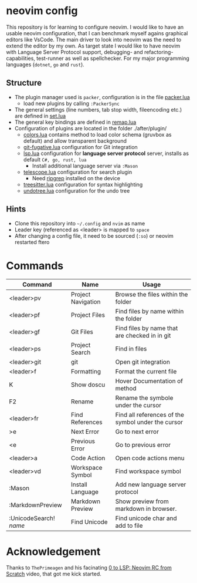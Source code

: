 # neovim config

This repository is for learning to configure neovim. I would like to have an usable neovim configuration, that I can
benchmark myself agains graphical editors like VsCode. The main driver to look into neovim was the need to extend the 
editor by my own. As target state I would like to have neovim with Language Server Protocol support, debugging- and 
refactoring-capabilities, test-runner as well as spellchecker. For my major programming languages (`dotnet`, `go` and 
`rust`). 

## Structure

* The plugin manager used is `packer`, configuration is in the file [packer.lua](./lua/koepalex/packer.lua)
    * load new plugins by calling `:PackerSync` 
* The general settings (line numbers, tab stop width, fileencoding etc.) are defined in [set.lua](./lua/koepalex/set.lua)
* The general key bindings are defined in [remap.lua](./lua/koepalex/remap.lua)
* Configuration of plugins are located in the folder ./after/plugin/
    * [colors.lua](./after/plugin/colors.lua) contains method to load color schema (gruvbox as default) and allow 
    transparent background
    * [git-fugative.lua](./after/plugin/git-fugative.lua) configuration for Git integration
    * [lsp.lua](./after/plugin/lsp.lua) configuration for **language server protocol** server, installs as default 
`C#, go, rust, lua`
        * Install additional language server via `:Mason`
    * [telescope.lua](./after/plugin/telescope.lua) configuration for search plugin
        * Need [ripgrep](https://github.com/BurntSushi/ripgrep) installed on the device
    * [treesitter.lua](./after/plugin/treesitter.lua) configuration for syntax highlighting
    * [undotree.lua](./after/plugin/undotree.lua) configuration for the undo tree

## Hints
* Clone this repository into `~/.config` and `nvim` as name 
* Leader key (referenced as \<leader> is mapped to `space`
* After changing a config file, it need to be sourced (`:so`) or neovim restarted
ftero

# Commands

| Command | Name | Usage |
|---|---|---|
| \<leader>pv  | Project Navigation | Browse the files within the folder|
| \<leader>pf  | Project Files | Find files by name within the folder |
| \<leader>gf  | Git Files | Find files by name that are checked in in git |
| \<leader>ps  | Project Search | Find in files |
| \<leader>git | git | Open git integration |
| \<leader>f | Formatting | Format the current file | 
| K | Show doscu | Hover Documentation of method |
| F2 | Rename | Rename the symbole under the cursor | 
| \<leader>fr | Find References | Find all references of the symbol under the cursor | 
| >e | Next Error | Go to next error |
| <e | Previous Error | Go to previous error | 
| \<leader>a | Code Action | Open code actions menu |
| \<leader>vd | Workspace Symbol | Find workspace symbol |
| :Mason | Install Language | Add new language server protocol |
| :MarkdownPreview | Markdown Preview | Show preview from markdown in browser. |
| :UnicodeSearch! _name_ | Find Unicode | Find unicode char and add to file | 

# Acknowledgement

Thanks to `ThePrimeagen` and his facinating [0 to LSP: Neovim RC from Scratch](https://www.youtube.com/watch?v=w7i4amO_zaE&t=9s&pp=ygUadGhlcHJpbWVhZ2VuIG5lb3ZpbSBjb25maWc%3D) video, that got me kick started.
